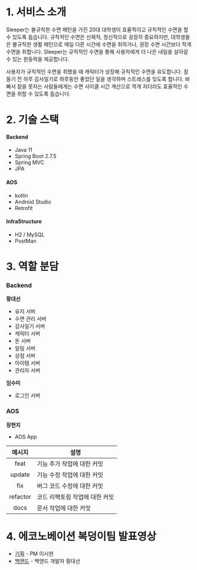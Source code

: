 # 1. 서비스 소개
Sleeper는 불규칙한 수면 패턴을 가진 20대 대학생이 효율적이고 규칙적인 수면을 할 수 있도록 돕습니다. 규칙적인 수면은 신체적, 정신적으로 굉장히 중요하지만, 대학생들은 불규칙한 생활 패턴으로 매일 다른 시간에 수면을 취하거나, 권장 수면 시간보다 적게 수면을 취합니다. Sleeper는 규칙적인 수면을 통해 사용자에게 더 나은 내일을 살아갈 수 있는 원동력을 제공합니다.

사용자가 규칙적인 수면을 취했을 때 캐릭터가 성장해 규칙적인 수면을 유도합니다. 잠들기 전 하루 감사일기로 하루동안 좋았던 일을 생각하며 스트레스를 잊도록 합니다. 바빠서 잠을 못자는 사람들에게는 수면 사이클 시간 계산으로 적게 자더라도 효율적인 수면을 취할 수 있도록 돕습니다.


# 2. 기술 스택
#### Backend
- Java 11
- Spring Boot 2.7.5
- Spring MVC
- JPA

#### AOS
- kotlin
- Android Studio
- Retrofit

#### InfraStructure
- H2 / MySQL
- PostMan

# 3. 역할 분담
### Backend

**황대선**
- 유지 서버
- 수면 관리 서버
- 감사일기 서버
- 캐릭터 서버
- 돈 서버
- 알림 서버
- 상점 서버
- 아이템 서버
- 관리자 서버

**임수미**
- 로그인 서버

### AOS

**장현지**
- AOS App

| 메시지      | 설명 |
|:----------:|------|
| feat     | 기능 추가 작업에 대한 커밋 |
| update   | 기능 수정 작업에 대한 커밋 |
| fix      | 버그 코드 수정에 대한 커밋 |
| refactor | 코드 리팩토링 작업에 대한 커밋|
| docs     | 문서 작업에 대한 커밋 |


# 4. 에코노베이션 복덩이팀 발표영상

- [기획](https://youtu.be/wOqimi4O8H4?t=2123) - PM 이시현
- [백엔드](https://youtu.be/wOqimi4O8H4?t=2499) - 백엔드 개발자 황대선
